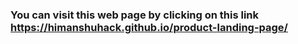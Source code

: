 ### You can visit this web page by clicking on this link https://himanshuhack.github.io/product-landing-page/